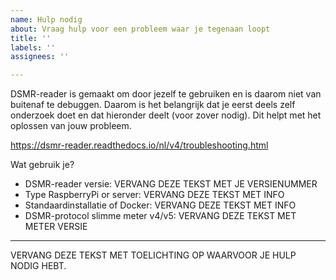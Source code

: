```yaml
---
name: Hulp nodig
about: Vraag hulp voor een probleem waar je tegenaan loopt
title: ''
labels: ''
assignees: ''

---
```


DSMR-reader is gemaakt om door jezelf te gebruiken en is daarom niet van buitenaf te debuggen. 
Daarom is het belangrijk dat je eerst deels zelf onderzoek doet en dat hieronder deelt (voor zover nodig). 
Dit helpt met het oplossen van jouw probleem. 

https://dsmr-reader.readthedocs.io/nl/v4/troubleshooting.html

Wat gebruik je?
- DSMR-reader versie:   VERVANG DEZE TEKST MET JE VERSIENUMMER
- Type RaspberryPi or server:   VERVANG DEZE TEKST MET INFO
- Standaardinstallatie of Docker:   VERVANG DEZE TEKST MET INFO
- DSMR-protocol slimme meter v4/v5:   VERVANG DEZE TEKST MET METER VERSIE

---

VERVANG DEZE TEKST MET TOELICHTING OP WAARVOOR JE HULP NODIG HEBT.
